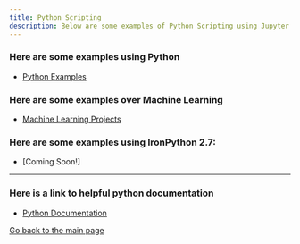 ```yaml
---
title: Python Scripting
description: Below are some examples of Python Scripting using Jupyter and Spyder and IronPython 2.7
---
```

### Here are some examples using Python
- [Python Examples](https://github.com/EnGinear87/Python)

### Here are some examples over Machine Learning
 - [Machine Learning Projects](https://github.com/EnGinear87/Machine_Learning)

### Here are some examples using IronPython 2.7:
 - [Coming Soon!]

* * *

### Here is a link to helpful python documentation
- [Python Documentation](https://docs.python.org/3.9/)


[Go back to the main page](https://enginear87.github.io)
